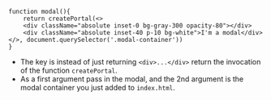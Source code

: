```tsx
function modal(){
	return createPortal(<>
	<div className="absolute inset-0 bg-gray-300 opacity-80"></div>
	<div className="absolute inset-40 p-10 bg-white">I'm a modal</div>
</>, document.querySelector('.modal-container'))
}
```
- The key is instead of just returning `<div>...</div>` return the invocation of the function `createPortal`.
- As a first argument pass in the modal, and the 2nd argument is the modal container you just added to `index.html`.